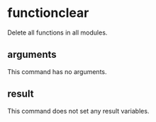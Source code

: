 
# functionclear

Delete all functions in all modules.

## arguments

This command has no arguments.

## result
This command does not set any result variables.
